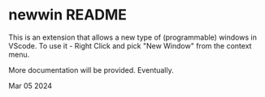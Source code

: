# newwin README

This is an extension that allows a new type of (programmable) windows in VScode.
To use it - Right Click and pick "New Window" from the context menu.

More documentation will be provided. Eventually.

Mar 05 2024

